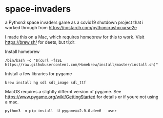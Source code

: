 # space-invaders
a Python3 space invaders game as a covid19 shutdown project that i worked through from https://nostarch.com/pythoncrashcourse2e 

I made this on a Mac, which requires homebrew for this to work. Visit https://brew.sh/ for deets, but tl;dr:

Install homebrew

`/bin/bash -c "$(curl -fsSL https://raw.githubusercontent.com/Homebrew/install/master/install.sh)"`

Intstall a few libraries for pygame

`brew install hg sdl sdl_image sdl_ttf`

MacOS requires a slightly differnt version of pygame. See https://www.pygame.org/wiki/GettingStarted for details or if youre not using a mac.

`python3 -m pip install -U pygame==2.0.0.dev6 --user`
